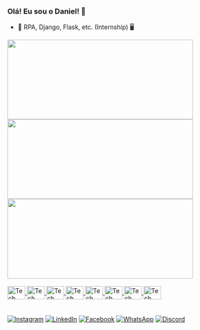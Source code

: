 ### Olá! Eu sou o Daniel! 👋


- 🔭 RPA, Django, Flask, etc. (Internship) 🖥️

<link rel="stylesheet" href="https://cdn.jsdelivr.net/gh/devicons/devicon@v2.15.1/devicon.min.css">
          
<div>
  <a href="https://github.com/DanAzevedo">
  <img height=180 width=420 src="https://github-readme-stats.vercel.app/api?username=DanAzevedo&show_icons=true&theme=dark&include_all_commits=true&count_private=true"/>
  <img height=180 width=420 src="https://github-readme-stats.vercel.app/api/top-langs/?username=DanAzevedo&layout=compact&langs_count=16&theme=dark"/> 
  <img height=180 width=420 src="https://github-readme-stats.vercel.app/api/wakatime?username=DanAzevedo&layout=compact&langs_count=16&theme=dark"/> 
 
  
<div style="display: inline_block"><br>
  <img align="center" alt="Tech" height="30" width="40" src="https://cdn.jsdelivr.net/gh/devicons/devicon/icons/python/python-original.svg" />
  <img align="center" alt="Tech" height="30" width="40" src="https://cdn.jsdelivr.net/gh/devicons/devicon/icons/html5/html5-original.svg" />
  <img align="center" alt="Tech" height="30" width="40" src="https://cdn.jsdelivr.net/gh/devicons/devicon/icons/css3/css3-original.svg" />
  <img align="center" alt="Tech" height="30" width="40" src="https://cdn.jsdelivr.net/gh/devicons/devicon/icons/django/django-plain.svg" />
  <img align="center" alt="Tech" height="30" width="40" src="https://img.icons8.com/nolan/64/flask.png" />             
  <img align="center" alt="Tech" height="30" width="40" src="https://cdn.jsdelivr.net/gh/devicons/devicon/icons/opencv/opencv-original.svg" />
  <img align="center" alt="Tech" height="30" width="40" src="https://cdn.jsdelivr.net/gh/devicons/devicon/icons/numpy/numpy-original.svg" />
  <img align="center" alt="Tech" height="30" width="40" src="https://cdn.jsdelivr.net/gh/devicons/devicon/icons/selenium/selenium-original.svg" />
</div>
<br><br>
<div>
  <a href="https://www.instagram.com/dan_az32/" targe="_blank"><img align="center" alt="Instagram" src="https://img.shields.io/badge/Instagram-E4405F?style=for-the-badge&logo=instagram&logoColor=white" target="_blank"></a> 
  <a href="https://www.linkedin.com/in/dan-azevedo-b5802b201/" target="_blank"><img align="center" alt="LinkedIn" src="https://img.shields.io/badge/-LinkedIn-%230077B5?style=for-the-badge&logo=linkedin&logoColor=white" target="_blank"></a>
   <a href="https://www.facebook.com/danazevedo27/" targe="_blank"><img align="center" alt="Facebook" src="https://img.shields.io/badge/Facebook-1877F2?style=for-the-badge&logo=facebook&logoColor=white" target="_blank"></a>  
   <a href="https://wa.me/5532991542187" targe="_blank"><img align="center" alt="WhatsApp" src="https://img.shields.io/badge/WhatsApp-25D366?style=for-the-badge&logo=whatsapp&logoColor=white" target="_blank"></a>  
  <a href="discordapp.com/users/471735734693265409" targe="_blank"><img align="center" alt="Discord" src="https://img.shields.io/badge/Discord-7289DA?style=for-the-badge&logo=discord&logoColor=white" target="_blank"></a>
</div>
<br><br>

          
          
          
          
            
          
